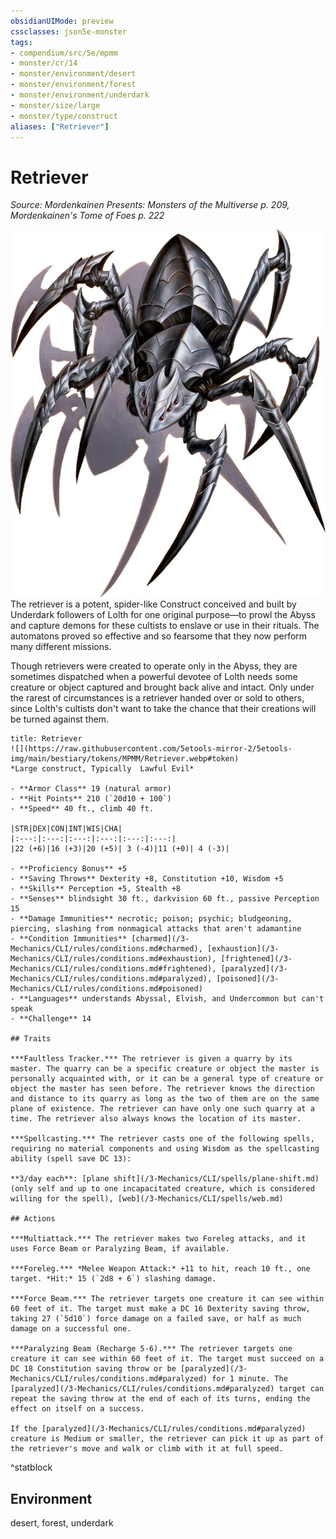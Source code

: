 ```yaml
---
obsidianUIMode: preview
cssclasses: json5e-monster
tags:
- compendium/src/5e/mpmm
- monster/cr/14
- monster/environment/desert
- monster/environment/forest
- monster/environment/underdark
- monster/size/large
- monster/type/construct
aliases: ["Retriever"]
---
```

# Retriever
*Source: Mordenkainen Presents: Monsters of the Multiverse p. 209, Mordenkainen's Tome of Foes p. 222*  

![](https://raw.githubusercontent.com/5etools-mirror-2/5etools-img/main/bestiary/MPMM/Retriever.webp#right)  
The retriever is a potent, spider-like Construct conceived and built by Underdark followers of Lolth for one original purpose—to prowl the Abyss and capture demons for these cultists to enslave or use in their rituals. The automatons proved so effective and so fearsome that they now perform many different missions.

Though retrievers were created to operate only in the Abyss, they are sometimes dispatched when a powerful devotee of Lolth needs some creature or object captured and brought back alive and intact. Only under the rarest of circumstances is a retriever handed over or sold to others, since Lolth's cultists don't want to take the chance that their creations will be turned against them.


```ad-statblock
title: Retriever
![](https://raw.githubusercontent.com/5etools-mirror-2/5etools-img/main/bestiary/tokens/MPMM/Retriever.webp#token)
*Large construct, Typically  Lawful Evil*

- **Armor Class** 19 (natural armor)
- **Hit Points** 210 (`20d10 + 100`) 
- **Speed** 40 ft., climb 40 ft.

|STR|DEX|CON|INT|WIS|CHA|
|:---:|:---:|:---:|:---:|:---:|:---:|
|22 (+6)|16 (+3)|20 (+5)| 3 (-4)|11 (+0)| 4 (-3)|

- **Proficiency Bonus** +5
- **Saving Throws** Dexterity +8, Constitution +10, Wisdom +5
- **Skills** Perception +5, Stealth +8
- **Senses** blindsight 30 ft., darkvision 60 ft., passive Perception 15
- **Damage Immunities** necrotic; poison; psychic; bludgeoning, piercing, slashing from nonmagical attacks that aren't adamantine
- **Condition Immunities** [charmed](/3-Mechanics/CLI/rules/conditions.md#charmed), [exhaustion](/3-Mechanics/CLI/rules/conditions.md#exhaustion), [frightened](/3-Mechanics/CLI/rules/conditions.md#frightened), [paralyzed](/3-Mechanics/CLI/rules/conditions.md#paralyzed), [poisoned](/3-Mechanics/CLI/rules/conditions.md#poisoned)
- **Languages** understands Abyssal, Elvish, and Undercommon but can't speak
- **Challenge** 14

## Traits

***Faultless Tracker.*** The retriever is given a quarry by its master. The quarry can be a specific creature or object the master is personally acquainted with, or it can be a general type of creature or object the master has seen before. The retriever knows the direction and distance to its quarry as long as the two of them are on the same plane of existence. The retriever can have only one such quarry at a time. The retriever also always knows the location of its master.

***Spellcasting.*** The retriever casts one of the following spells, requiring no material components and using Wisdom as the spellcasting ability (spell save DC 13):

**3/day each**: [plane shift](/3-Mechanics/CLI/spells/plane-shift.md) (only self and up to one incapacitated creature, which is considered willing for the spell), [web](/3-Mechanics/CLI/spells/web.md)

## Actions

***Multiattack.*** The retriever makes two Foreleg attacks, and it uses Force Beam or Paralyzing Beam, if available.

***Foreleg.*** *Melee Weapon Attack:* +11 to hit, reach 10 ft., one target. *Hit:* 15 (`2d8 + 6`) slashing damage.

***Force Beam.*** The retriever targets one creature it can see within 60 feet of it. The target must make a DC 16 Dexterity saving throw, taking 27 (`5d10`) force damage on a failed save, or half as much damage on a successful one.

***Paralyzing Beam (Recharge 5-6).*** The retriever targets one creature it can see within 60 feet of it. The target must succeed on a DC 18 Constitution saving throw or be [paralyzed](/3-Mechanics/CLI/rules/conditions.md#paralyzed) for 1 minute. The [paralyzed](/3-Mechanics/CLI/rules/conditions.md#paralyzed) target can repeat the saving throw at the end of each of its turns, ending the effect on itself on a success.

If the [paralyzed](/3-Mechanics/CLI/rules/conditions.md#paralyzed) creature is Medium or smaller, the retriever can pick it up as part of the retriever's move and walk or climb with it at full speed.
```
^statblock

## Environment

desert, forest, underdark